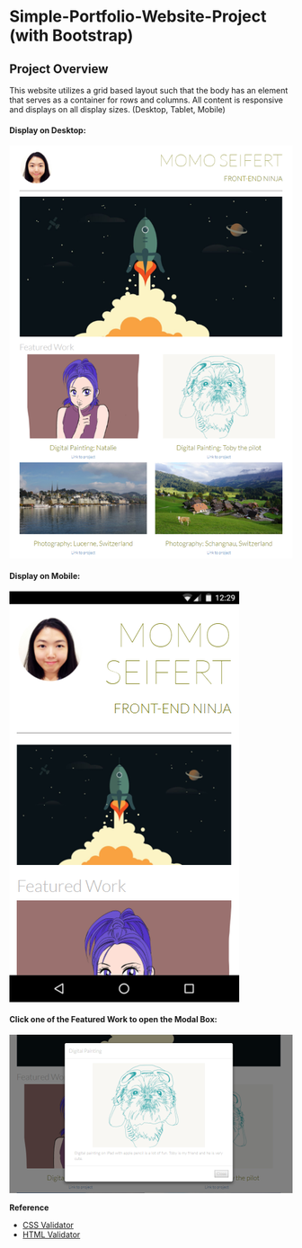 # Simple-Portfolio-Website-Project (with Bootstrap)
 
## Project Overview
This website utilizes a grid based layout such that the body has an element that serves as a container for rows and columns.
All content is responsive and displays on all display sizes. (Desktop, Tablet, Mobile)

#### Display on Desktop:
![screenshot](images/screenshot.png)



#### Display on Mobile:
![screenshot](images/screenshot3.png)








#### Click one of the Featured Work to open the Modal Box: 
![screenshot](images/screenshot2.png)




**Reference**
- [CSS Validator](https://jigsaw.w3.org/css-validator/#validate_by_input)
- [HTML Validator](https://validator.w3.org/#validate_by_input)
